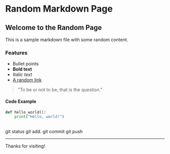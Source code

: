 
# Random Markdown Page

## Welcome to the Random Page

This is a sample markdown file with some random content.

### Features

- Bullet points
- **Bold text**
- _Italic text_
- [A random link](https://example.com)

> "To be or not to be, that is the question."

#### Code Example

```python
def hello_world():
	print("Hello, world!")
```

##
git status
git add.
git commit 
git push


---

Thanks for visiting!
